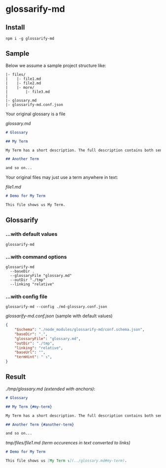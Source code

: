 # glossarify-md

## Install

```
npm i -g glossarify-md
```

## Sample

Below we assume a sample project structure like:
```
|- files/
|    |- file1.md
|    |- file2.md
|    |- more/
|        |- file3.md
|
|- glossary.md
|- glossarify-md.conf.json
```

Your original glossary is a file

*glossary.md*
```md
# Glossary

## My Term

My Term has a short description. The full description contains both sentences.

## Another Term

and so on...
```

Your original files may just use a term anywhere in text:

*file1.md*
```md
# Demo for My Term

This file shows us My Term.
```

## Glossarify

### ...with default values

```
glossarify-md
```

### ...with command options
```
glossarify-md
  --baseDir .
  --glossaryFile "glossary.md"
  --outDir "./tmp"
  --linking "relative"
```

### ...with config file

```
glossarify-md --config ./md-glossary.conf.json
```

*glossarify-md.conf.json*  (sample with default values)
```json
{
    "$schema": "./node_modules/glossarify-md/conf.schema.json",
    "baseDir": ".",
    "glossaryFile": "glossary.md",
    "outDir": "./tmp",
    "linking": "relative",
    "baseUrl": "",
    "termHint": " ↴",
}
```

## Result

*./tmp/glossary.md (extended with anchors)*:

```md
# Glossary

## My Term {#my-term}

My Term has a short description. The full description contains both sentences.

## Another Term {#another-term}

and so on...
```

*tmp/files/file1.md (term occurences in text converted to links)*
```md
# Demo for My Term

This file shows us [My Term ↴](../glossary.md#my-term).
```
